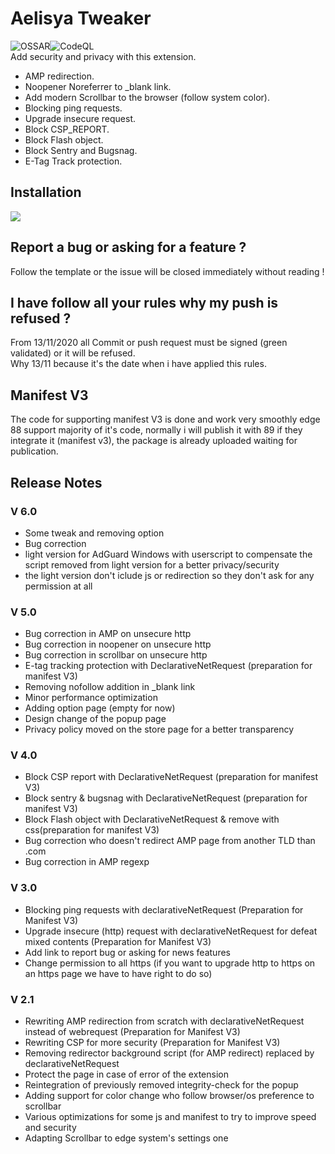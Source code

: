 # Aelisya Tweaker
![OSSAR](https://github.com/Macqael/Aelisya-Tweaker/workflows/OSSAR/badge.svg)![CodeQL](https://github.com/Macqael/Aelisya-Tweaker/workflows/CodeQL/badge.svg?branch=master)\
Add security and privacy with this extension.

- AMP redirection.
- Noopener Noreferrer to _blank link.
- Add modern Scrollbar to the browser (follow system color).
- Blocking ping requests.
- Upgrade insecure request.
- Block CSP_REPORT.
- Block Flash object.
- Block Sentry and Bugsnag.
- E-Tag Track protection.

## Installation
<a href="https://microsoftedge.microsoft.com/addons/detail/aelisya/ackodolhpbogckmcjkfdcgifhigeghkg"><img src="https://raw.githubusercontent.com/Macqael/Aelisya-Tweaker/master/icons/EdgeStore315.webp"></img></a>

## Report a bug or asking for a feature ?
Follow the template or the issue will be closed immediately without reading !

## I have follow all your rules why my push is refused ?
From 13/11/2020 all Commit or push request must be signed (green validated) or it will be refused.\
Why 13/11 because it's the date when i have applied this rules.

## Manifest V3
The code for supporting manifest V3 is done and work very smoothly edge 88 support majority of it's code, normally i will publish it with 89 if they integrate it (manifest v3), the package is already uploaded waiting for publication.

## Release Notes

### V 6.0
<ul>
<li>Some tweak and removing option</li>
<li>Bug correction</li>
<li>light version for AdGuard Windows with userscript to compensate the script removed from light version for a better privacy/security</li>
<li>the light version don't iclude js or redirection so they don't ask for any permission at all</li>
</ul>

### V 5.0
<ul>
<li>Bug correction in AMP on unsecure http</li>
<li>Bug correction in noopener on unsecure http</li>
<li>Bug correction in scrollbar on unsecure http</li>
<li>E-tag tracking protection with DeclarativeNetRequest (preparation for manifest V3)</li>
<li>Removing nofollow addition in _blank link</li>
<li>Minor performance optimization</li>
<li>Adding option page (empty for now)</li>
<li>Design change of the popup page</li>
<li>Privacy policy moved on the store page for a better transparency</li>
</ul>

### V 4.0
<ul>
<li>Block CSP report with DeclarativeNetRequest (preparation for manifest V3)</li>
<li>Block sentry & bugsnag with DeclarativeNetRequest (preparation for manifest V3)</li>
<li>Block Flash object with DeclarativeNetRequest & remove with css(preparation for manifest V3)</li>
<li>Bug correction who doesn't redirect AMP page from another TLD than .com</li>
<li>Bug correction in AMP regexp</li>
</ul>

### V 3.0
<ul>
<li>Blocking ping requests with declarativeNetRequest (Preparation for Manifest V3)</li>
<li>Upgrade insecure (http) request with declarativeNetRequest for defeat mixed contents (Preparation for Manifest V3)</li>
<li>Add link to report bug or asking for news features</li>
<li>Change permission to all https (if you want to upgrade http to https on an https page we have to have right to do so)</li>
</ul>

### V 2.1
<ul>
<li>Rewriting AMP redirection from scratch with declarativeNetRequest instead of webrequest (Preparation for Manifest V3)</li>
<li>Rewriting CSP for more security (Preparation for Manifest V3)</li>
<li>Removing redirector background script (for AMP redirect) replaced by declarativeNetRequest</li>
<li>Protect the page in case of error of the extension</li>
<li>Reintegration of previously removed integrity-check for the popup</li>
<li>Adding support for color change who follow browser/os preference to scrollbar</li>
<li>Various optimizations for some js and manifest to try to improve speed and security</li>
<li>Adapting Scrollbar to edge system's settings one</li>
</ul>
